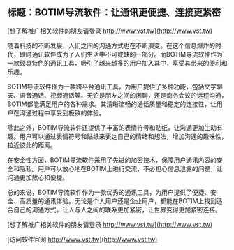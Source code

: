 ## **标题：BOTIM导流软件：让通讯更便捷、连接更紧密**

[想了解推广相关软件的朋友请登录 http://www.vst.tw](http://www.vst.tw)

随着科技的不断发展，人们之间的沟通方式也在不断演变。在这个信息爆炸的时代，即时通讯软件成为了人们生活中不可或缺的一部分。而BOTIM导流软件作为一款颇具特色的通讯工具，吸引了越来越多的用户加入其中，享受其带来的便利和乐趣。

BOTIM导流软件作为一款跨平台通讯工具，为用户提供了多种功能，包括文字聊天、语音通话、视频通话等。无论是朋友之间的闲聊，还是商务会议的远程沟通，BOTIM都能满足用户的各种需求。其清晰流畅的通话质量和稳定的连接性，让用户在沟通过程中享受到极致的体验。

除此之外，BOTIM导流软件还提供了丰富的表情符号和贴纸，让沟通更加生动有趣。用户可以通过表情符号和贴纸来表达自己的情绪和想法，增加沟通的趣味性，拉近彼此的距离。

在安全性方面，BOTIM导流软件采用了先进的加密技术，保障用户通讯内容的安全和隐私。用户可以放心地在BOTIM上进行交流，不必担心信息泄露的问题，让沟通更加放心和便捷。

总的来说，BOTIM导流软件作为一款优秀的通讯工具，为用户提供了便捷、安全、高质量的通讯体验。无论是个人用户还是企业用户，都能在BOTIM上找到适合自己的沟通方式，让人与人之间的联系更加紧密，让世界变得更加紧密连接。

[想了解推广相关软件的朋友请登录 http://www.vst.tw](http://www.vst.tw)


[访问软件官网 http://www.vst.tw](http://www.vst.tw)
